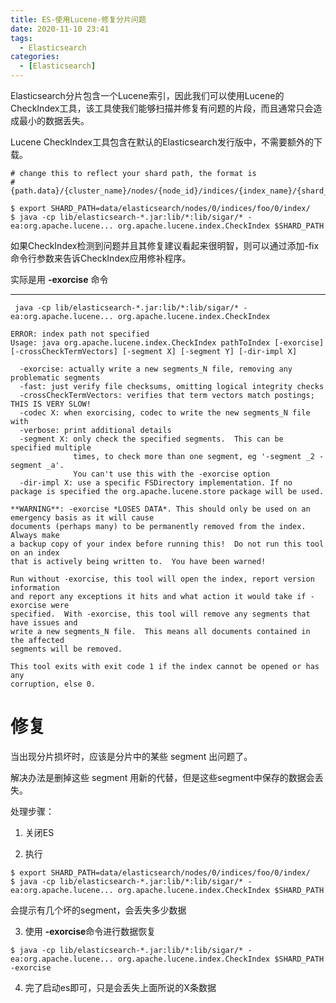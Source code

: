 ```yaml
---
title: ES-使用Lucene-修复分片问题
date: 2020-11-10 23:41
tags: 
  - Elasticsearch
categories:
  - [Elasticsearch]
---
```



Elasticsearch分片包含一个Lucene索引，因此我们可以使用Lucene的CheckIndex工具，该工具使我们能够扫描并修复有问题的片段，而且通常只会造成最小的数据丢失。

Lucene CheckIndex工具包含在默认的Elasticsearch发行版中，不需要额外的下载。

```
# change this to reflect your shard path, the format is
# {path.data}/{cluster_name}/nodes/{node_id}/indices/{index_name}/{shard_id}/index/

$ export SHARD_PATH=data/elasticsearch/nodes/0/indices/foo/0/index/
$ java -cp lib/elasticsearch-*.jar:lib/*:lib/sigar/* -ea:org.apache.lucene... org.apache.lucene.index.CheckIndex $SHARD_PATH
```

如果CheckIndex检测到问题并且其修复建议看起来很明智，则可以通过添加-fix命令行参数来告诉CheckIndex应用修补程序。

实际是用 **-exorcise** 命令

------
```
 java -cp lib/elasticsearch-*.jar:lib/*:lib/sigar/* -ea:org.apache.lucene... org.apache.lucene.index.CheckIndex

ERROR: index path not specified
Usage: java org.apache.lucene.index.CheckIndex pathToIndex [-exorcise] [-crossCheckTermVectors] [-segment X] [-segment Y] [-dir-impl X]

  -exorcise: actually write a new segments_N file, removing any problematic segments
  -fast: just verify file checksums, omitting logical integrity checks
  -crossCheckTermVectors: verifies that term vectors match postings; THIS IS VERY SLOW!
  -codec X: when exorcising, codec to write the new segments_N file with
  -verbose: print additional details
  -segment X: only check the specified segments.  This can be specified multiple
              times, to check more than one segment, eg '-segment _2 -segment _a'.
              You can't use this with the -exorcise option
  -dir-impl X: use a specific FSDirectory implementation. If no package is specified the org.apache.lucene.store package will be used.

**WARNING**: -exorcise *LOSES DATA*. This should only be used on an emergency basis as it will cause
documents (perhaps many) to be permanently removed from the index.  Always make
a backup copy of your index before running this!  Do not run this tool on an index
that is actively being written to.  You have been warned!

Run without -exorcise, this tool will open the index, report version information
and report any exceptions it hits and what action it would take if -exorcise were
specified.  With -exorcise, this tool will remove any segments that have issues and
write a new segments_N file.  This means all documents contained in the affected
segments will be removed.

This tool exits with exit code 1 if the index cannot be opened or has any
corruption, else 0.

```

# 修复

当出现分片损坏时，应该是分片中的某些 segment 出问题了。

解决办法是删掉这些 segment 用新的代替，但是这些segment中保存的数据会丢失。

处理步骤： 

1. 关闭ES

2. 执行
```
$ export SHARD_PATH=data/elasticsearch/nodes/0/indices/foo/0/index/
$ java -cp lib/elasticsearch-*.jar:lib/*:lib/sigar/* -ea:org.apache.lucene... org.apache.lucene.index.CheckIndex $SHARD_PATH
```
会提示有几个坏的segment，会丢失多少数据

3. 使用 **-exorcise**命令进行数据恢复

```
$ java -cp lib/elasticsearch-*.jar:lib/*:lib/sigar/* -ea:org.apache.lucene... org.apache.lucene.index.CheckIndex $SHARD_PATH -exorcise
```

4. 完了启动es即可，只是会丢失上面所说的X条数据
